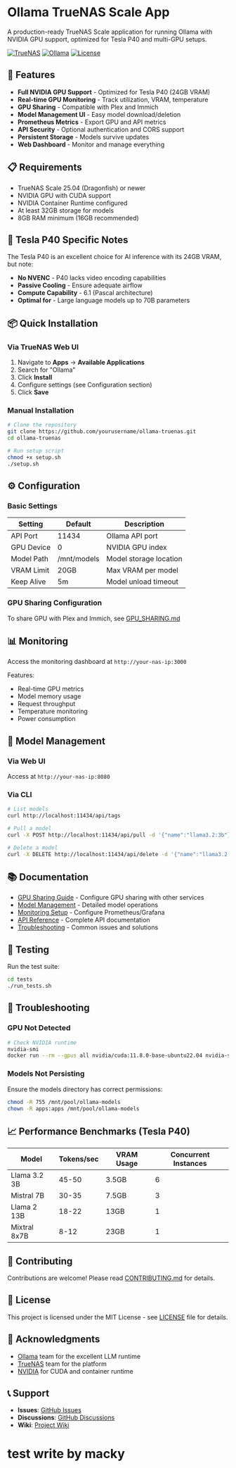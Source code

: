 # Ollama TrueNAS Scale App

A production-ready TrueNAS Scale application for running Ollama with NVIDIA GPU support, optimized for Tesla P40 and multi-GPU setups.

[![TrueNAS](https://img.shields.io/badge/TrueNAS%20Scale-25.04+-blue.svg)](https://www.truenas.com/truenas-scale/)
[![Ollama](https://img.shields.io/badge/Ollama-Latest-green.svg)](https://ollama.ai)
[![License](https://img.shields.io/badge/License-MIT-yellow.svg)](LICENSE)

## 🚀 Features

- **Full NVIDIA GPU Support** - Optimized for Tesla P40 (24GB VRAM)
- **Real-time GPU Monitoring** - Track utilization, VRAM, temperature
- **GPU Sharing** - Compatible with Plex and Immich
- **Model Management UI** - Easy model download/deletion
- **Prometheus Metrics** - Export GPU and API metrics
- **API Security** - Optional authentication and CORS support
- **Persistent Storage** - Models survive updates
- **Web Dashboard** - Monitor and manage everything

## 📋 Requirements

- TrueNAS Scale 25.04 (Dragonfish) or newer
- NVIDIA GPU with CUDA support
- NVIDIA Container Runtime configured
- At least 32GB storage for models
- 8GB RAM minimum (16GB recommended)

## 🎯 Tesla P40 Specific Notes

The Tesla P40 is an excellent choice for AI inference with its 24GB VRAM, but note:
- **No NVENC** - P40 lacks video encoding capabilities
- **Passive Cooling** - Ensure adequate airflow
- **Compute Capability** - 6.1 (Pascal architecture)
- **Optimal for** - Large language models up to 70B parameters

## 📦 Quick Installation

### Via TrueNAS Web UI

1. Navigate to **Apps** → **Available Applications**
2. Search for "Ollama"
3. Click **Install**
4. Configure settings (see Configuration section)
5. Click **Save**

### Manual Installation

```bash
# Clone the repository
git clone https://github.com/yourusername/ollama-truenas.git
cd ollama-truenas

# Run setup script
chmod +x setup.sh
./setup.sh
```

## ⚙️ Configuration

### Basic Settings

| Setting | Default | Description |
|---------|---------|-------------|
| API Port | 11434 | Ollama API port |
| GPU Device | 0 | NVIDIA GPU index |
| Model Path | /mnt/models | Model storage location |
| VRAM Limit | 20GB | Max VRAM per model |
| Keep Alive | 5m | Model unload timeout |

### GPU Sharing Configuration

To share GPU with Plex and Immich, see [GPU_SHARING.md](docs/GPU_SHARING.md)

## 📊 Monitoring

Access the monitoring dashboard at `http://your-nas-ip:3000`

Features:
- Real-time GPU metrics
- Model memory usage
- Request throughput
- Temperature monitoring
- Power consumption

## 🤖 Model Management

### Via Web UI

Access at `http://your-nas-ip:8080`

### Via CLI

```bash
# List models
curl http://localhost:11434/api/tags

# Pull a model
curl -X POST http://localhost:11434/api/pull -d '{"name":"llama3.2:3b"}'

# Delete a model
curl -X DELETE http://localhost:11434/api/delete -d '{"name":"llama3.2:3b"}'
```

## 📚 Documentation

- [GPU Sharing Guide](docs/GPU_SHARING.md) - Configure GPU sharing with other services
- [Model Management](docs/MODEL_MANAGEMENT.md) - Detailed model operations
- [Monitoring Setup](docs/MONITORING.md) - Configure Prometheus/Grafana
- [API Reference](docs/API.md) - Complete API documentation
- [Troubleshooting](docs/TROUBLESHOOTING.md) - Common issues and solutions

## 🧪 Testing

Run the test suite:

```bash
cd tests
./run_tests.sh
```

## 🐛 Troubleshooting

### GPU Not Detected

```bash
# Check NVIDIA runtime
nvidia-smi
docker run --rm --gpus all nvidia/cuda:11.8.0-base-ubuntu22.04 nvidia-smi
```

### Models Not Persisting

Ensure the models directory has correct permissions:
```bash
chmod -R 755 /mnt/pool/ollama-models
chown -R apps:apps /mnt/pool/ollama-models
```

## 📈 Performance Benchmarks (Tesla P40)

| Model | Tokens/sec | VRAM Usage | Concurrent Instances |
|-------|------------|------------|---------------------|
| Llama 3.2 3B | 45-50 | 3.5GB | 6 |
| Mistral 7B | 30-35 | 7.5GB | 3 |
| Llama 2 13B | 18-22 | 13GB | 1 |
| Mixtral 8x7B | 8-12 | 23GB | 1 |

## 🤝 Contributing

Contributions are welcome! Please read [CONTRIBUTING.md](CONTRIBUTING.md) for details.

## 📄 License

This project is licensed under the MIT License - see [LICENSE](LICENSE) file for details.

## 🙏 Acknowledgments

- [Ollama](https://ollama.ai) team for the excellent LLM runtime
- [TrueNAS](https://www.truenas.com) team for the platform
- [NVIDIA](https://nvidia.com) for CUDA and container runtime

## 📞 Support

- **Issues**: [GitHub Issues](https://github.com/yourusername/ollama-truenas/issues)
- **Discussions**: [GitHub Discussions](https://github.com/yourusername/ollama-truenas/discussions)
- **Wiki**: [Project Wiki](https://github.com/yourusername/ollama-truenas/wiki)
# test write by macky
